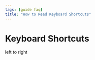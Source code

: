 ```yaml
---
tags: [guide faq]
title: "How to Read Keyboard Shortcuts"
---
```


# Keyboard Shortcuts
left to right

